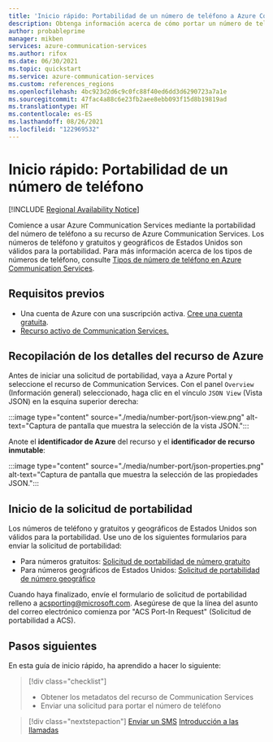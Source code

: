 ```yaml
---
title: 'Inicio rápido: Portabilidad de un número de teléfono a Azure Communication Services'
description: Obtenga información acerca de cómo portar un número de teléfono a un recurso de Communication Services.
author: probableprime
manager: mikben
services: azure-communication-services
ms.author: rifox
ms.date: 06/30/2021
ms.topic: quickstart
ms.service: azure-communication-services
ms.custom: references_regions
ms.openlocfilehash: 4bc923d2d6c9c0fc88f40ed6dd3d6290723a7a1e
ms.sourcegitcommit: 47fac4a88c6e23fb2aee8ebb093f15d8b19819ad
ms.translationtype: HT
ms.contentlocale: es-ES
ms.lasthandoff: 08/26/2021
ms.locfileid: "122969532"
---
```

# <a name="quickstart-port-a-phone-number"></a>Inicio rápido: Portabilidad de un número de teléfono

[!INCLUDE [Regional Availability Notice](../../includes/regional-availability-include.md)]

Comience a usar Azure Communication Services mediante la portabilidad del número de teléfono a su recurso de Azure Communication Services. Los números de teléfono y gratuitos y geográficos de Estados Unidos son válidos para la portabilidad. Para más información acerca de los tipos de números de teléfono, consulte [Tipos de número de teléfono en Azure Communication Services](../../concepts/telephony-sms/plan-solution.md).

## <a name="prerequisites"></a>Requisitos previos

- Una cuenta de Azure con una suscripción activa. [Cree una cuenta gratuita](https://azure.microsoft.com/free/?WT.mc_id=A261C142F).
- [Recurso activo de Communication Services.](../create-communication-resource.md)

## <a name="gather-your-azure-resource-details"></a>Recopilación de los detalles del recurso de Azure

Antes de iniciar una solicitud de portabilidad, vaya a Azure Portal y seleccione el recurso de Communication Services. Con el panel `Overview` (Información general) seleccionado, haga clic en el vínculo `JSON View` (Vista JSON) en la esquina superior derecha:

:::image type="content" source="./media/number-port/json-view.png" alt-text="Captura de pantalla que muestra la selección de la vista JSON.":::

Anote el **identificador de Azure** del recurso y el **identificador de recurso inmutable**:

:::image type="content" source="./media/number-port/json-properties.png" alt-text="Captura de pantalla que muestra la selección de las propiedades JSON.":::

## <a name="initiate-the-port-request"></a>Inicio de la solicitud de portabilidad

Los números de teléfono y gratuitos y geográficos de Estados Unidos son válidos para la portabilidad. Use uno de los siguientes formularios para enviar la solicitud de portabilidad:

- Para números gratuitos: [Solicitud de portabilidad de número gratuito](https://aka.ms/acs-port-form-tollfree)
- Para números geográficos de Estados Unidos: [Solicitud de portabilidad de número geográfico](https://aka.ms/acs-port-form-geographic)

Cuando haya finalizado, envíe el formulario de solicitud de portabilidad relleno a acsporting@microsoft.com. Asegúrese de que la línea del asunto del correo electrónico comienza por "ACS Port-In Request" (Solicitud de portabilidad a ACS).

## <a name="next-steps"></a>Pasos siguientes

En esta guía de inicio rápido, ha aprendido a hacer lo siguiente:

> [!div class="checklist"]
> * Obtener los metadatos del recurso de Communication Services
> * Enviar una solicitud para portar el número de teléfono

> [!div class="nextstepaction"]
> [Enviar un SMS](../telephony-sms/send.md)
> [Introducción a las llamadas](../voice-video-calling/getting-started-with-calling.md)
